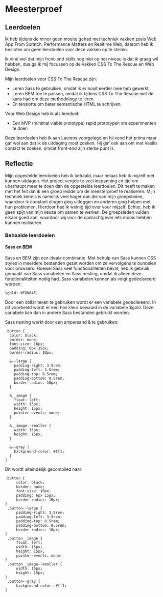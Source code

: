 # Meesterproef

## Leerdoelen
Ik heb tijdens de minor geen moeite gehad met techniek vakken zoals Web App From Scratch, Performance Matters en Realtime Web, daarom heb ik besloten om geen leerdoelen voor deze vakken op te stellen.

Ik vind wel dat mijn front-end skills nog niet op het niveau is dat ik graag wil hebben, dus ga ik mij focussen op de vakken CSS To The Rescue en Web Design.

Mijn leerdoelen voor CSS To The Rescue zijn:
- Leren Sass te gebruiken, omdat ik er nooit eerder mee heb gewerkt
- Leren BEM toe te passen, omdat ik tijdens CSS To The Rescue niet de kans had om deze methodology te leren.
- En tenslotte om beter semantische HTML te schrijven.

Voor Web Design heb ik als leerdoel:
- Een MVP (minimal viable prototype) rapid prototypen om experimenten te doen

Deze leerdoelen heb ik aan Laurens voorgelegd en hij vond het prima maar gaf wel aan dat ik de uitdaging moet zoeken.
Hij gaf ook aan om met Vasilis contact te zoeken, omdat front-end zijn sterke punt is.

## Reflectie

Mijn opgestelde leerdoelen heb ik behaald, maar helaas heb ik mijzelf niet kunnen uitdagen.
Het project vergde te veel inspanning en tijd om uberhaupt meer te doen dan de opgestelde leerdoelen.
Dit heeft te maken met het feit dat ik een groep leidde om de meesterproef te realiseren.
Mijn techniek kennis is namelijk veel hoger dan die van mijn groepsleden, waardoor ik constant dingen ging uitleggen en anderen ging helpen met hun problemen.
Hierdoor had ik weinig tijd over voor mijzelf.
Echter, heb ik geen spijt van mijn keuze om samen te werken.
De groepsleden vulden elkaar goed aan, waardoor wij voor de opdrachtgever iets moois hebben kunnen realiseren.

### Behaalde leerdoelen

#### Sass en BEM
Sass en BEM zijn een ideale combinatie.
Met behulp van Sass kunnen CSS styles in meerdere bestanden gezet worden om ze vervolgens te bundelen voor browsers.
Hoewel Sass veel functionaliteiten bevat, heb ik gebruik gemaakt van Sass variabelen en Sass nesting, omdat ik alleen deze functionaliteiten nodig had.
Sass variabelen kunnen als volgt gedeclareerd worden:

```$gold: #F8D84F;```

Door een dollar teken te gebruiken wordt er een variabele gedeclareerd. 
In dit voorbeeld wordt er een hex kleur bewaard in de variabele $gold.
Deze variabele kan dan in andere Sass bestanden gebruikt worden.

Sass nesting werkt door een ampersand & te gebruiken:

```
.button {
  color: black;
  border: none;
  font-size: 16px;
  padding: 6px 15px;
  border-radius: 10px;

  &--large {
    padding-right: 3.5rem;
    padding-left: 3.5rem;
    padding-top: 0.5rem;
    padding-bottom: 0.5rem;
    border-radius: 10px;
  }

  &__image {
    float: left;
    width: 15px;
    height: 15px;
    pointer-events: none;
  }

  &__image--smaller {
    width: 15px;
    height: 15px;
  }

  &--gray {
    background-color: #ff1;
  }
}
```

Dit wordt uiteindelijk gecompiled naar: 

```
.button {
	 color: black;
	 border: none;
	 font-size: 16px;
	 padding: 6px 15px;
	 border-radius: 10px;
}
 .button--large {
	 padding-right: 3.5rem;
	 padding-left: 3.5rem;
	 padding-top: 0.5rem;
	 padding-bottom: 0.5rem;
	 border-radius: 10px;
}
 .button__image {
	 float: left;
	 width: 15px;
	 height: 15px;
	 pointer-events: none;
}
 .button__image--smaller {
	 width: 15px;
	 height: 15px;
}
 .button--gray {
	 background-color: #ff1;
}
```
